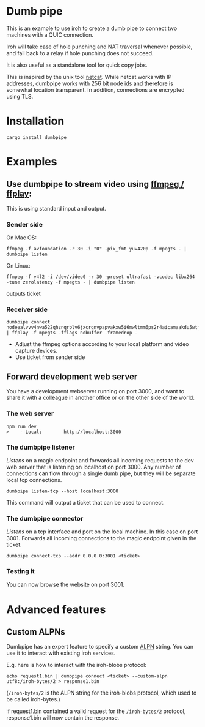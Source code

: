 # Dumb pipe

This is an example to use [iroh](https://crates.io/crates/iroh) to create a dumb pipe to connect two machines with a QUIC connection.

Iroh will take case of hole punching and NAT traversal whenever possible, and fall back to a
relay if hole punching does not succeed.

It is also useful as a standalone tool for quick copy jobs.

This is inspired by the unix tool [netcat](https://en.wikipedia.org/wiki/Netcat). While netcat
works with IP addresses, dumbpipe works with 256 bit node ids and therefore is somewhat location transparent. In addition, connections are encrypted using TLS.

# Installation

```
cargo install dumbpipe
```

# Examples

## Use dumbpipe to stream video using [ffmpeg / ffplay](https://ffmpeg.org/):

This is using standard input and output.

### Sender side

On Mac OS:
```
ffmpeg -f avfoundation -r 30 -i "0" -pix_fmt yuv420p -f mpegts - | dumbpipe listen
```
On Linux:
```
ffmpeg -f v4l2 -i /dev/video0 -r 30 -preset ultrafast -vcodec libx264 -tune zerolatency -f mpegts - | dumbpipe listen
```
outputs ticket

### Receiver side
```
dumbpipe connect nodeealvvv4nwa522qhznqrblv6jxcrgnvpapvakxw5i6mwltmm6ps2r4aicamaakdu5wtjasadei2qdfuqjadakqk3t2ieq | ffplay -f mpegts -fflags nobuffer -framedrop -
```

- Adjust the ffmpeg options according to your local platform and video capture devices.
- Use ticket from sender side

## Forward development web server

You have a development webserver running on port 3000, and want to share it with
a colleague in another office or on the other side of the world.

### The web server
```
npm run dev
>    - Local:        http://localhost:3000
```

### The dumbpipe listener

*Listens* on a magic endpoint and forwards all incoming requests to the dev web
server that is listening on localhost on port 3000. Any number of connections can
flow through a single dumb pipe, but they will be separate local tcp connections.

```
dumbpipe listen-tcp --host localhost:3000
```
This command will output a ticket that can be used to connect.

### The dumbpipe connector

*Listens* on a tcp interface and port on the local machine. In this case on port 3001.
Forwards all incoming connections to the magic endpoint given in the ticket.

```
dumbpipe connect-tcp --addr 0.0.0.0:3001 <ticket>
```

### Testing it

You can now browse the website on port 3001.

# Advanced features

## Custom ALPNs

Dumbpipe has an expert feature to specify a custom [ALPN](https://en.wikipedia.org/wiki/Application-Layer_Protocol_Negotiation) string. You can use it to interact with
existing iroh services.

E.g. here is how to interact with the iroh-blobs
protocol:

```
echo request1.bin | dumbpipe connect <ticket> --custom-alpn utf8:/iroh-bytes/2 > response1.bin 
```

(`/iroh-bytes/2` is the ALPN string for the iroh-blobs protocol, which used to be called iroh-bytes.)

if request1.bin contained a valid request for the `/iroh-bytes/2` protocol, response1.bin will
now contain the response.
